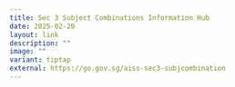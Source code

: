 ```yaml
---
title: Sec 3 Subject Combinations Information Hub
date: 2025-02-20
layout: link
description: ""
image: ""
variant: tiptap
external: https://go.gov.sg/aiss-sec3-subjcombination
---
```

